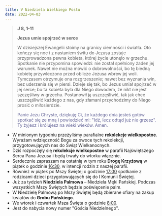 ```yaml
---
title: V Niedziela Wielkiego Postu
date: 2022-04-03
---
```


> **J 8, 1-11**
>
> **Jezus umie spojrzeć w serce**
>
> W dzisiejszej Ewangelii stoimy na granicy ciemności i światła. Oto kończy się noc i z nastaniem świtu do Jezusa zostaje przyprowadzona pewna kobieta, której życie utonęło w grzechu. Spotkanie nie przypomina spowiedzi: nie został spełniony żaden jej warunek. Nawet nie można mówić o dobrowolności, bo tę biedną kobietę przywleczono przed oblicze Jezusa wbrew jej woli. Tymczasem otrzymuje ona rozgrzeszenie; nawet bez wyznania win, bez uderzenia się w piersi. Dzieje się tak, bo Jezus umiał spojrzeć w jej serce; bo ta kobieta była dla Niego dowodem, że nikt nie jest szczęśliwy w grzechu. Postanowił ją uszczęśliwić, tak jak chce uszczęśliwić każdego z nas, gdy złamani przychodzimy do Niego prosić o miłosierdzie.
>
> <span style="color: #666699;"> Panie Jezu Chryste, dziękuję Ci, że każdego dnia jesteś gotów spotkać się ze mną i powiedzieć mi: "Idź, lecz odtąd już nie grzesz". Ty żyjesz i królujesz na wieki wieków. Amen.
> &nbsp;

- W minionym tygodniu przeżyliśmy parafialne **rekolekcje wielkopostne**. Wyrażam wdzięczność Bogu za owoce tych rekolekcji, przygotowujących nas do Świąt Wielkanocnych.
- Dziś rozpoczęły się **rekolekcje wielkopostne** w parafii Najświętszego Serca Pana Jezusa i będą trwały do wtorku włącznie.
- Serdecznie zapraszam na ostatnią w tym roku **Drogę Krzyżową** w piątek o godzinie <u>16:30</u>, w intencji rodzin z naszej parafii.
- Również w piątek po Mszy Świętej o godzinie <u>17:00</u> spotkanie z rodzicami dzieci przygotowujących się do I Komunii Świętej.
- Już za tydzień **Niedziela Palmowa** – Niedziela Męki Pańskiej. Podczas wszystkich Mszy Świętych będzie poświęcenie palm.
- W Niedzielę Palmową po Mszy Świętej będą zbierane ofiary na zakup kwiatów do **Grobu Pańskiego**.
- We wtorek i czwartek Msza Święta o godzinie <u>8:00</u>.
- Jest do nabycia nowy numer "Gościa Niedzielnego".

